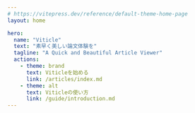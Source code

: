 ```yaml
---
# https://vitepress.dev/reference/default-theme-home-page
layout: home

hero:
  name: "Viticle"
  text: "素早く美しい論文体験を"
  tagline: "A Quick and Beautiful Article Viewer"
  actions:
    - theme: brand
      text: Viticleを始める
      link: /articles/index.md
    - theme: alt
      text: Viticleの使い方
      link: /guide/introduction.md
---
```

